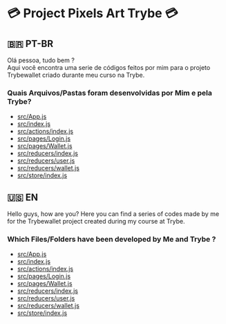 # 💳 Project Pixels Art Trybe 💳
## 🇧🇷 PT-BR
Olá pessoa, tudo bem ?  
Aqui você encontra uma serie de códigos feitos por mim para o projeto Trybewallet criado durante meu curso na Trybe.  
### Quais Arquivos/Pastas foram desenvolvidas por Mim e pela Trybe?  
* [src/App.js](https://github.com/estercarvalhocv/project-trybewallet/blob/main/src/App.js)  
* [src/index.js](https://github.com/estercarvalhocv/project-trybewallet/blob/main/src/index.js)  
* [src/actions/index.js](https://github.com/estercarvalhocv/project-trybewallet/blob/main/src/actions/index.js)  
* [src/pages/Login.js](https://github.com/estercarvalhocv/project-trybewallet/blob/main/src/pages/Login.js)
* [src/pages/Wallet.js](https://github.com/estercarvalhocv/project-trybewallet/blob/main/src/pages/Wallet.js)
* [src/reducers/index.js](https://github.com/estercarvalhocv/project-trybewallet/blob/main/src/reducers/index.js)
* [src/reducers/user.js](https://github.com/estercarvalhocv/project-trybewallet/blob/main/src/reducers/user.js)
* [src/reducers/wallet.js](https://github.com/estercarvalhocv/project-trybewallet/blob/main/src/reducers/wallet.js)
* [src/store/index.js](https://github.com/estercarvalhocv/project-trybewallet/blob/main/src/store/index.js)
## 🇺🇸 EN
Hello guys, how are you?
Here you can find a series of codes made by me for the Trybewallet project created during my course at Trybe.
### Which Files/Folders have been developed by Me and Trybe ?  
* [src/App.js](https://github.com/estercarvalhocv/project-trybewallet/blob/main/src/App.js)  
* [src/index.js](https://github.com/estercarvalhocv/project-trybewallet/blob/main/src/index.js)  
* [src/actions/index.js](https://github.com/estercarvalhocv/project-trybewallet/blob/main/src/actions/index.js)  
* [src/pages/Login.js](https://github.com/estercarvalhocv/project-trybewallet/blob/main/src/pages/Login.js)
* [src/pages/Wallet.js](https://github.com/estercarvalhocv/project-trybewallet/blob/main/src/pages/Wallet.js)
* [src/reducers/index.js](https://github.com/estercarvalhocv/project-trybewallet/blob/main/src/reducers/index.js)
* [src/reducers/user.js](https://github.com/estercarvalhocv/project-trybewallet/blob/main/src/reducers/user.js)
* [src/reducers/wallet.js](https://github.com/estercarvalhocv/project-trybewallet/blob/main/src/reducers/wallet.js)
* [src/store/index.js](https://github.com/estercarvalhocv/project-trybewallet/blob/main/src/store/index.js)
